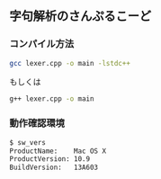 
## 字句解析のさんぷるこーど


### コンパイル方法

```sh
gcc lexer.cpp -o main -lstdc++
```

もしくは

```sh
g++ lexer.cpp -o main 
```

### 動作確認環境

```sh
$ sw_vers
ProductName:    Mac OS X
ProductVersion: 10.9
BuildVersion:   13A603
```
